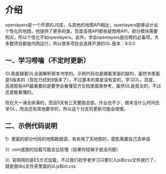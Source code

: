 # 介绍

openlayers是一个开源的JS库，与其他的地图API相比，openlayers能够设计出个性化的地图，他提供了更多的类，百度高德API那些是商用API，部分模块需要购买，所以个性化不如openlayers。此外，学会openlayers是应聘的必备项，大多数项目都是内网运行，所以很多项目会选择开源的OL
版本：9.0.0


## 一、学习唠嗑（不定时更新）

OL我是跟着OL全面解析那本书学的，示例代码也是跟着里面的敲的，虽然书里面是5版本的（现在已经到9版本了），不过基本的类是没有变的，学习OL，百度，高德那些API最重要的是要学会看懂官方文档里面类参考，虽然OL是英文的，不过还是能看懂的。

现在大一课全排满的，而且5天有三天要跑总部，作业也不少，根本没什么时间去学OL，而且还有其他要学的，所以这个分支的更新可能会很慢。

## 二、示例代码说明

1）里面的部分代码的地图数据源，有些用了天地图的，密匙需要自己去申请

2）osm底图的加载可能会比较慢（如果你挂梯子就没问题）

3）官网用的是ES方式加载，不过我们初学者学习只要引入js和css文件就行了，就是我libs文件夹里面的ol.js和ol.css
#### 

